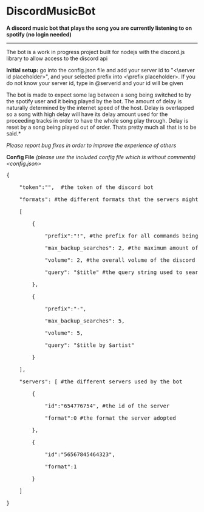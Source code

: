 # DiscordMusicBot

**A discord music bot that plays the song you are currently listening to on spotify (no login needed)**

---------------------------------------------------
The bot is a work in progress project built for 
nodejs with the discord.js library to allow access 
to the discord api

**Initial setup:**
go into the config.json file and add your server id to "<\server id placeholder>", and your selected prefix into <\prefix placeholder>. If you do not know your server id, type in @serverid and your id will be given

The bot is made to expect some lag between a song being switched to by the spotify user and it being played by the bot. The amount of delay is naturally determined by the internet speed of the host. Delay is overlapped so a song with high delay will have its delay amount used for the proceeding tracks in order to have the whole song play through. Delay is reset by a song being played out of order. Thats pretty much all that is to be said.*


*Please report bug fixes in order to improve the experience of others*

**Config File** *(please use the included config file which is without comments)* <br>
*<config.json>* <br>
<pre>
{  <br>
    "token":"",  #the token of the discord bot <br>
    "formats": #the different formats that the servers might have decided to go for <br> 
    [  <br>
        {  <br>
            "prefix":"!", #the prefix for all commands being sent through <br>
            "max_backup_searches": 2, #the maximum amount of backup searches in case a search element breaks <br>
            "volume": 2, #the overall volume of the discord bot <br>
            "query": "$title" #the query string used to search for music <br>
        },  <br>
        {  <br>
            "prefix":"-",  <br>
            "max_backup_searches": 5,  <br>
            "volume": 5,  <br>
            "query": "$title by $artist"  <br>
        }  <br>
    ],  <br>
    "servers": [ #the different servers used by the bot <br> 
        {  <br>
            "id":"654776754", #the id of the server <br>
            "format":0 #the format the server adopted <br>
        },  <br>
        {  <br>
            "id":"56567845464323",  <br>
            "format":1  <br>
        }  <br>
    ]  <br>
}  <br>
</pre>
